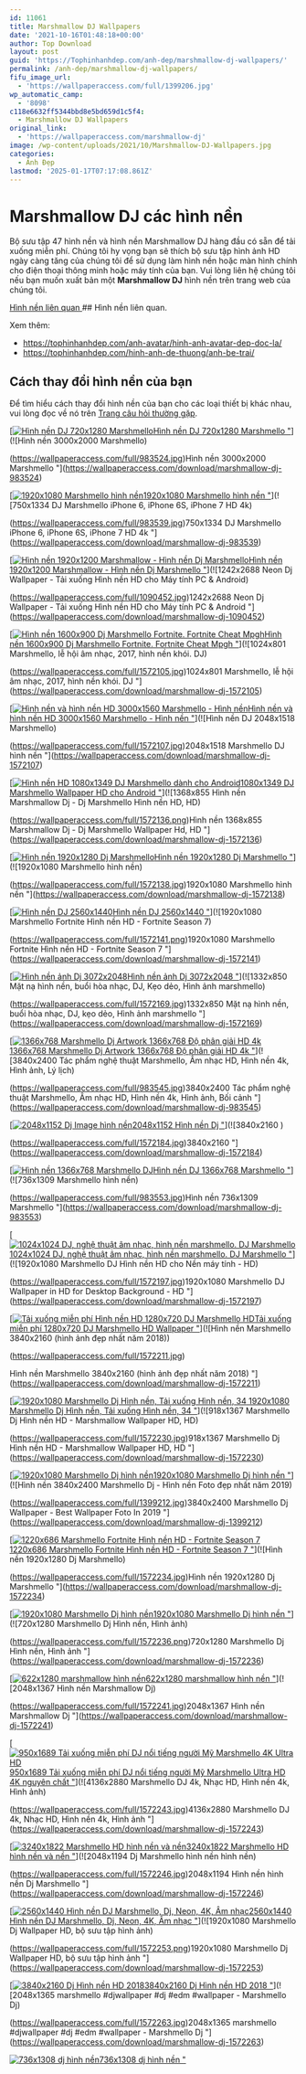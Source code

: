 ```yaml
---
id: 11061
title: Marshmallow DJ Wallpapers
date: '2021-10-16T01:48:18+00:00'
author: Top Download
layout: post
guid: 'https://Tophinhanhdep.com/anh-dep/marshmallow-dj-wallpapers/'
permalink: /anh-dep/marshmallow-dj-wallpapers/
fifu_image_url:
  - 'https://wallpaperaccess.com/full/1399206.jpg'
wp_automatic_camp:
  - '8098'
c118e6632ff5344bbd8e5bd659d1c5f4:
  - Marshmallow DJ Wallpapers
original_link:
  - 'https://wallpaperaccess.com/marshmallow-dj'
image: /wp-content/uploads/2021/10/Marshmallow-DJ-Wallpapers.jpg
categories:
  - Ảnh Đẹp
lastmod: '2025-01-17T07:17:08.861Z'
---
```

# Marshmallow DJ các hình nền

Bộ sưu tập 47 hình nền và hình nền Marshmallow DJ hàng đầu có sẵn để tải xuống miễn phí. Chúng tôi hy vọng bạn sẽ thích bộ sưu tập hình ảnh HD ngày càng tăng của chúng tôi để sử dụng làm hình nền hoặc màn hình chính cho điện thoại thông minh hoặc máy tính của bạn. Vui lòng liên hệ chúng tôi nếu bạn muốn xuất bản một **Marshmallow DJ** hình nền trên trang web của chúng tôi.

[Hình nền liên quan ](#related) ## Hình nền liên quan.

   
 Xem thêm:

   
- <https://tophinhanhdep.com/anh-avatar/hinh-anh-avatar-dep-doc-la/>
- <https://tophinhanhdep.com/hinh-anh-de-thuong/anh-be-trai/>

## Cách thay đổi hình nền của bạn

Để tìm hiểu cách thay đổi hình nền của bạn cho các loại thiết bị khác nhau, vui lòng đọc về nó trên [Trang câu hỏi thường gặp](https://tophinhanhdep.com/faq/).

  
[[![Hình nền DJ 720x1280 Marshmello](https://wallpaperaccess.com/full/1399206.jpg)Hình nền DJ 720x1280 Marshmello "](https://wallpaperaccess.com/download/marshmallow-dj-1399206)](![Hình nền 3000x2000 Marshmello)

(https://wallpaperaccess.com/full/983524.jpg)Hình nền 3000x2000 Marshmello "](https://wallpaperaccess.com/download/marshmallow-dj-983524)

[[![1920x1080 Marshmello hình nền](https://wallpaperaccess.com/full/983527.jpg)1920x1080 Marshmello hình nền "](https://wallpaperaccess.com/download/marshmallow-dj-983527)](![750x1334 DJ Marshmello iPhone 6, iPhone 6S, iPhone 7 HD 4k)

(https://wallpaperaccess.com/full/983539.jpg)750x1334 DJ Marshmello iPhone 6, iPhone 6S, iPhone 7 HD 4k "](https://wallpaperaccess.com/download/marshmallow-dj-983539)

[[![Hình nền 1920x1200 Marshmallow - Hình nền Dj Marshmello](https://wallpaperaccess.com/full/1572086.jpg)Hình nền 1920x1200 Marshmallow - Hình nền Dj Marshmello "](https://wallpaperaccess.com/download/marshmallow-dj-1572086)](![1242x2688 Neon Dj Wallpaper - Tải xuống Hình nền HD cho Máy tính PC & Android)

(https://wallpaperaccess.com/full/1090452.jpg)1242x2688 Neon Dj Wallpaper - Tải xuống Hình nền HD cho Máy tính PC &amp; Android "](https://wallpaperaccess.com/download/marshmallow-dj-1090452)

[[![Hình nền 1600x900 Dj Marshmello Fortnite.  Fortnite Cheat Mpgh](https://wallpaperaccess.com/full/1230155.jpg)Hình nền 1600x900 Dj Marshmello Fortnite. Fortnite Cheat Mpgh "](https://wallpaperaccess.com/download/marshmallow-dj-1230155)](![1024x801 Marshmello, lễ hội âm nhạc, 2017, hình nền khói.  DJ)

(https://wallpaperaccess.com/full/1572105.jpg)1024x801 Marshmello, lễ hội âm nhạc, 2017, hình nền khói. DJ "](https://wallpaperaccess.com/download/marshmallow-dj-1572105)

[[![Hình nền và hình nền HD 3000x1560 Marshmello - Hình nền](https://wallpaperaccess.com/full/983552.jpg)Hình nền và hình nền HD 3000x1560 Marshmello - Hình nền "](https://wallpaperaccess.com/download/marshmallow-dj-983552)](![Hình nền DJ 2048x1518 Marshmello)

(https://wallpaperaccess.com/full/1572107.jpg)2048x1518 Marshmello DJ hình nền "](https://wallpaperaccess.com/download/marshmallow-dj-1572107)

[[![Hình nền HD 1080x1349 DJ Marshmello dành cho Android](https://wallpaperaccess.com/full/1572108.jpg)1080x1349 DJ Marshmello Wallpaper HD cho Android "](https://wallpaperaccess.com/download/marshmallow-dj-1572108)](![1368x855 Hình nền Marshmallow Dj - Dj Marshmello Hình nền HD, HD)

(https://wallpaperaccess.com/full/1572136.png)Hình nền 1368x855 Marshmallow Dj - Dj Marshmello Wallpaper Hd, HD "](https://wallpaperaccess.com/download/marshmallow-dj-1572136)

[[![Hình nền 1920x1280 Dj Marshmello](https://wallpaperaccess.com/full/1572137.jpg)Hình nền 1920x1280 Dj Marshmello "](https://wallpaperaccess.com/download/marshmallow-dj-1572137)](![1920x1080 Marshmello hình nền)

(https://wallpaperaccess.com/full/1572138.jpg)1920x1080 Marshmello hình nền "](https://wallpaperaccess.com/download/marshmallow-dj-1572138)

[[![Hình nền DJ 2560x1440](https://wallpaperaccess.com/full/1572140.jpg)Hình nền DJ 2560x1440 "](https://wallpaperaccess.com/download/marshmallow-dj-1572140)](![1920x1080 Marshmello Fortnite Hình nền HD - Fortnite Season 7)

(https://wallpaperaccess.com/full/1572141.png)1920x1080 Marshmello Fortnite Hình nền HD - Fortnite Season 7 "](https://wallpaperaccess.com/download/marshmallow-dj-1572141)

[[![Hình nền ảnh Dj 3072x2048](https://wallpaperaccess.com/full/1572157.jpg)Hình nền ảnh Dj 3072x2048 "](https://wallpaperaccess.com/download/marshmallow-dj-1572157)](![1332x850 Mặt nạ hình nền, buổi hòa nhạc, DJ, Kẹo dẻo, Hình ảnh marshmello)

(https://wallpaperaccess.com/full/1572169.jpg)1332x850 Mặt nạ hình nền, buổi hòa nhạc, DJ, kẹo dẻo, Hình ảnh marshmello "](https://wallpaperaccess.com/download/marshmallow-dj-1572169)

[[![1366x768 Marshmello Dj Artwork 1366x768 Độ phân giải HD 4k](https://wallpaperaccess.com/full/1572171.jpg)1366x768 Marshmello Dj Artwork 1366x768 Độ phân giải HD 4k "](https://wallpaperaccess.com/download/marshmallow-dj-1572171)](![3840x2400 Tác phẩm nghệ thuật Marshmello, Âm nhạc HD, Hình nền 4k, Hình ảnh, Lý lịch)

(https://wallpaperaccess.com/full/983545.jpg)3840x2400 Tác phẩm nghệ thuật Marshmello, Âm nhạc HD, Hình nền 4k, Hình ảnh, Bối cảnh "](https://wallpaperaccess.com/download/marshmallow-dj-983545)

[[![2048x1152 Dj Image hình nền](https://wallpaperaccess.com/full/1572176.jpg)2048x1152 Hình nền Dj "](https://wallpaperaccess.com/download/marshmallow-dj-1572176)](![3840x2160 )

(https://wallpaperaccess.com/full/1572184.jpg)3840x2160 "](https://wallpaperaccess.com/download/marshmallow-dj-1572184)

[[![Hình nền 1366x768 Marshmello DJ](https://wallpaperaccess.com/full/1572193.jpg)Hình nền DJ 1366x768 Marshmello "](https://wallpaperaccess.com/download/marshmallow-dj-1572193)](![736x1309 Marshmello hình nền)

(https://wallpaperaccess.com/full/983553.jpg)Hình nền 736x1309 Marshmello "](https://wallpaperaccess.com/download/marshmallow-dj-983553)

[[![1024x1024 DJ, nghệ thuật âm nhạc, hình nền marshmello.  DJ Marshmello](https://wallpaperaccess.com/full/1090402.jpg)1024x1024 DJ, nghệ thuật âm nhạc, hình nền marshmello. DJ Marshmello "](https://wallpaperaccess.com/download/marshmallow-dj-1090402)](![1920x1080 Marshmello DJ Hình nền HD cho Nền máy tính - HD)

(https://wallpaperaccess.com/full/1572197.jpg)1920x1080 Marshmello DJ Wallpaper in HD for Desktop Background - HD "](https://wallpaperaccess.com/download/marshmallow-dj-1572197)

[[![Tải xuống miễn phí Hình nền HD 1280x720 DJ Marshmello HD](https://wallpaperaccess.com/full/1572210.jpg)Tải xuống miễn phí 1280x720 DJ Marshmello HD Wallpaper "](https://wallpaperaccess.com/download/marshmallow-dj-1572210)](![Hình nền Marshmello 3840x2160 (hình ảnh đẹp nhất năm 2018))

(https://wallpaperaccess.com/full/1572211.jpg)

Hình nền Marshmello 3840x2160 (hình ảnh đẹp nhất năm 2018) "](https://wallpaperaccess.com/download/marshmallow-dj-1572211)

[[![1920x1080 Marshmello Dj Hình nền, Tải xuống Hình nền, 34](https://wallpaperaccess.com/full/1572219.jpg) 1920x1080 Marshmello Dj Hình nền, Tải xuống Hình nền, 34 "](https://wallpaperaccess.com/download/marshmallow-dj-1572219)](![918x1367 Marshmello Dj Hình nền HD - Marshmallow Wallpaper HD, HD)

(https://wallpaperaccess.com/full/1572230.jpg)918x1367 Marshmello Dj Hình nền HD - Marshmallow Wallpaper HD, HD "](https://wallpaperaccess.com/download/marshmallow-dj-1572230)

[[![1920x1080 Marshmello Dj hình nền](https://wallpaperaccess.com/full/1572231.jpg)1920x1080 Marshmello Dj hình nền "](https://wallpaperaccess.com/download/marshmallow-dj-1572231)](![Hình nền 3840x2400 Marshmello Dj - Hình nền Foto đẹp nhất năm 2019)

(https://wallpaperaccess.com/full/1399212.jpg)3840x2400 Marshmello Dj Wallpaper - Best Wallpaper Foto In 2019 "](https://wallpaperaccess.com/download/marshmallow-dj-1399212)

[[![1220x686 Marshmello Fortnite Hình nền HD - Fortnite Season 7](https://wallpaperaccess.com/full/1572233.png)1220x686 Marshmello Fortnite Hình nền HD - Fortnite Season 7 "](https://wallpaperaccess.com/download/marshmallow-dj-1572233)](![Hình nền 1920x1280 Dj Marshmello)

(https://wallpaperaccess.com/full/1572234.jpg)Hình nền 1920x1280 Dj Marshmello "](https://wallpaperaccess.com/download/marshmallow-dj-1572234)

[[![1920x1080 Marshmello Dj hình nền](https://wallpaperaccess.com/full/1572235.jpg)1920x1080 Marshmello Dj hình nền "](https://wallpaperaccess.com/download/marshmallow-dj-1572235)](![720x1280 Marshmello Dj Hình nền, Hình ảnh)

(https://wallpaperaccess.com/full/1572236.png)720x1280 Marshmello Dj Hình nền, Hình ảnh "](https://wallpaperaccess.com/download/marshmallow-dj-1572236)

[[![622x1280 marshmallow hình nền](https://wallpaperaccess.com/full/1572240.jpg)622x1280 marshmallow hình nền "](https://wallpaperaccess.com/download/marshmallow-dj-1572240)](![2048x1367 Hình nền Marshmallow Dj)

(https://wallpaperaccess.com/full/1572241.jpg)2048x1367 Hình nền Marshmallow Dj "](https://wallpaperaccess.com/download/marshmallow-dj-1572241)

[[![950x1689 Tải xuống miễn phí DJ nổi tiếng người Mỹ Marshmello 4K Ultra HD](https://wallpaperaccess.com/full/1572242.jpg)950x1689 Tải xuống miễn phí DJ nổi tiếng người Mỹ Marshmello Ultra HD 4K nguyên chất "](https://wallpaperaccess.com/download/marshmallow-dj-1572242)](![4136x2880 Marshmello DJ 4k, Nhạc HD, Hình nền 4k, Hình ảnh)

(https://wallpaperaccess.com/full/1572243.jpg)4136x2880 Marshmello DJ 4k, Nhạc HD, Hình nền 4k, Hình ảnh "](https://wallpaperaccess.com/download/marshmallow-dj-1572243)

[[![3240x1822 Marshmello HD hình nền và nền](https://wallpaperaccess.com/full/1572245.jpg)3240x1822 Marshmello HD hình nền và nền "](https://wallpaperaccess.com/download/marshmallow-dj-1572245)](![2048x1194 Dj Marshmello hình nền hình nền)

(https://wallpaperaccess.com/full/1572246.jpg)2048x1194 Hình nền hình nền Dj Marshmello "](https://wallpaperaccess.com/download/marshmallow-dj-1572246)

[[![2560x1440 Hình nền DJ Marshmello, Dj, Neon, 4K, Âm nhạc](https://wallpaperaccess.com/full/1572249.jpg)2560x1440 Hình nền DJ Marshmello, Dj, Neon, 4K, Âm nhạc "](https://wallpaperaccess.com/download/marshmallow-dj-1572249)](![1920x1080 Marshmello Dj Wallpaper HD, bộ sưu tập hình ảnh)

(https://wallpaperaccess.com/full/1572253.png)1920x1080 Marshmello Dj Wallpaper HD, bộ sưu tập hình ảnh "](https://wallpaperaccess.com/download/marshmallow-dj-1572253)

[[![3840x2160 Dj Hình nền HD 2018](https://wallpaperaccess.com/full/1572254.jpg)3840x2160 Dj Hình nền HD 2018 "](https://wallpaperaccess.com/download/marshmallow-dj-1572254)](![2048x1365 marshmello #djwallpaper #dj #edm #wallpaper - Marshmello Dj)

(https://wallpaperaccess.com/full/1572263.jpg)2048x1365 marshmello #djwallpaper #dj #edm #wallpaper - Marshmello Dj "](https://wallpaperaccess.com/download/marshmallow-dj-1572263)

[![736x1308 dj hình nền](https://wallpaperaccess.com/full/1572265.jpg)736x1308 dj hình nền "](https://wallpaperaccess.com/download/marshmallow-dj-1572265)
